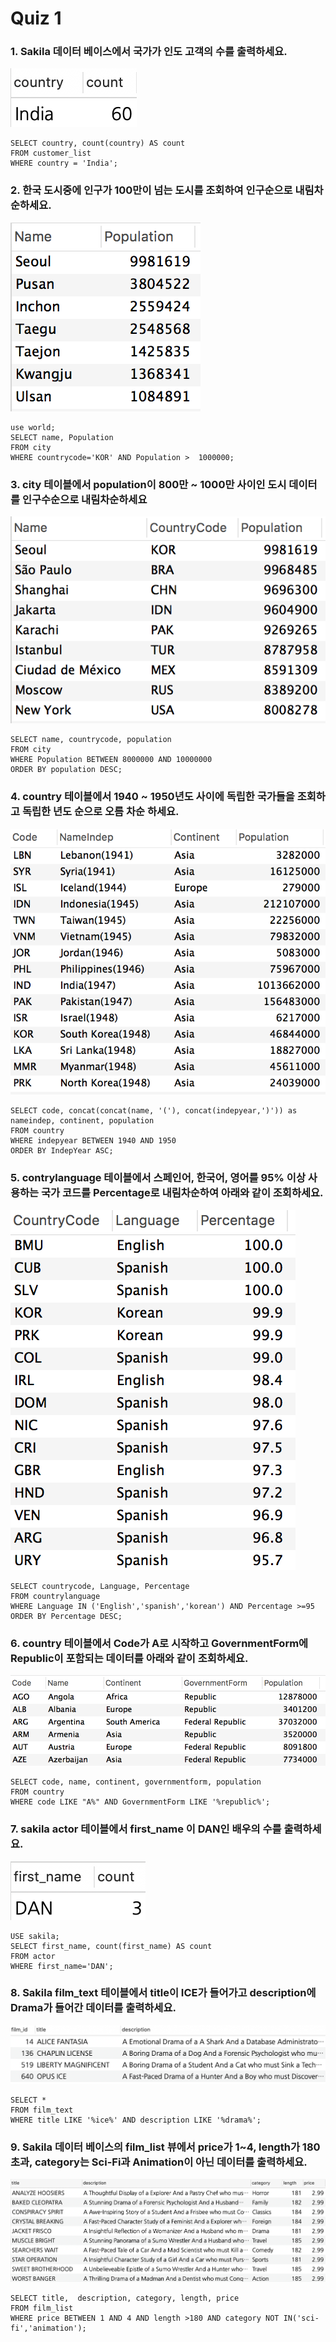 # Quiz 1

### 1. Sakila 데이터 베이스에서 국가가 인도 고객의 수를 출력하세요.
![quiz1-1](../Java/documents/images/quiz1-1.png)
```roomsql
SELECT country, count(country) AS count
FROM customer_list
WHERE country = 'India';
```
### 2. 한국 도시중에 인구가 100만이 넘는 도시를 조회하여 인구순으로 내림차순하세요.
![quiz1-2](../Java/documents/images/quiz1-2.png)
```roomsql
use world;
SELECT name, Population
FROM city
WHERE countrycode='KOR' AND Population >  1000000;
```

### 3. city 테이블에서 population이 800만 ~ 1000만 사이인 도시 데이터를 인구수순으로 내림차순하세요
![quiz1-3](../Java/documents/images/quiz1-3.png)
```roomsql
SELECT name, countrycode, population
FROM city
WHERE Population BETWEEN 8000000 AND 10000000
ORDER BY population DESC;
```

### 4. country 테이블에서 1940 ~ 1950년도 사이에 독립한 국가들을 조회하고 독립한 년도 순으로 오름 차순 하세요.
![quiz1-4](../Java/documents/images/quiz1-4.png)
```roomsql
SELECT code, concat(concat(name, '('), concat(indepyear,')')) as nameindep, continent, population
FROM country
WHERE indepyear BETWEEN 1940 AND 1950
ORDER BY IndepYear ASC;
```

### 5. contrylanguage 테이블에서 스페인어, 한국어, 영어를 95% 이상 사용하는 국가 코드를 Percentage로 내림차순하여 아래와 같이 조회하세요.
![quiz1-5](../Java/documents/images/quiz1-5.png)
```roomsql
SELECT countrycode, Language, Percentage
FROM countrylanguage
WHERE Language IN ('English','spanish','korean') AND Percentage >=95
ORDER BY Percentage DESC;
```

### 6. country 테이블에서 Code가 A로 시작하고 GovernmentForm에 Republic이 포함되는 데이터를 아래와 같이 조회하세요.
![quiz1-6](../Java/documents/images/quiz1-6.png)
```roomsql
SELECT code, name, continent, governmentform, population
FROM country
WHERE code LIKE "A%" AND GovernmentForm LIKE '%republic%';
```

### 7. sakila actor 테이블에서 first_name 이 DAN인 배우의 수를 출력하세요.
![quiz1-7](../Java/documents/images/quiz1-7.png)
```roomsql
USE sakila;
SELECT first_name, count(first_name) AS count
FROM actor
WHERE first_name='DAN';
```

### 8. Sakila film_text 테이블에서 title이 ICE가 들어가고 description에 Drama가 들어간 데이터를 출력하세요.
![quiz1-8](../Java/documents/images/quiz1-8.png)
```roomsql
SELECT *
FROM film_text
WHERE title LIKE '%ice%' AND description LIKE '%drama%';
```

### 9. Sakila 데이터 베이스의 film_list 뷰에서 price가 1~4, length가 180 초과, category는 Sci-Fi과 Animation이 아닌 데이터를 출력하세요.
![quiz1-9](../Java/documents/images/quiz1-9.png)
```roomsql
SELECT title,  description, category, length, price
FROM film_list
WHERE price BETWEEN 1 AND 4 AND length >180 AND category NOT IN('sci-fi','animation');
```

  
